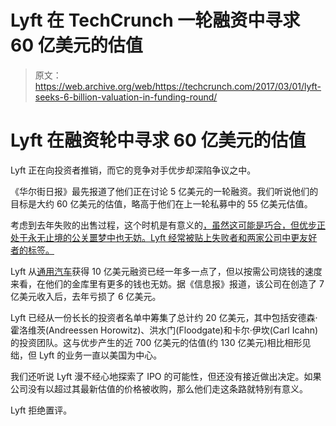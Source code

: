 # Lyft 在 TechCrunch 一轮融资中寻求 60 亿美元的估值

> 原文：<https://web.archive.org/web/https://techcrunch.com/2017/03/01/lyft-seeks-6-billion-valuation-in-funding-round/>

# Lyft 在融资轮中寻求 60 亿美元的估值

Lyft 正在向投资者推销，而它的竞争对手优步却深陷争议之中。

《华尔街日报》最先报道了他们正在讨论 5 亿美元的一轮融资。我们听说他们的目标是大约 60 亿美元的估值，略高于他们在上一轮私募中的 55 亿美元估值。

考虑到去年失败的出售过程，这个时机是有意义的[，虽然这可能是巧合，但优步正处于永无止境的公关噩梦中也无妨。Lyft 经常被贴上失败者和两家公司中更友好者的标签。](https://web.archive.org/web/20221007024924/https://www.wsj.com/articles/lyft-hires-m-a-banker-qatalyst-partners-1467065007)

Lyft 从[通用汽车](https://web.archive.org/web/20221007024924/https://www.crunchbase.com/organization/lyft#/entity)获得 10 亿美元融资已经一年多一点了，但以按需公司烧钱的速度来看，在他们的金库里有更多的钱也无妨。据《信息报》报道，该公司在创造了 7 亿美元收入后，去年亏损了 6 亿美元。

Lyft 已经从一份长长的投资者名单中筹集了总计约 20 亿美元，其中包括安德森·霍洛维茨(Andreessen Horowitz)、洪水门(Floodgate)和卡尔·伊坎(Carl Icahn)的投资团队。这与优步产生的近 700 亿美元的估值(约 130 亿美元)相比相形见绌，但 Lyft 的业务一直以美国为中心。

我们还听说 Lyft 漫不经心地探索了 IPO 的可能性，但还没有接近做出决定。如果公司没有以超过其最新估值的价格被收购，那么他们走这条路就特别有意义。

Lyft 拒绝置评。
